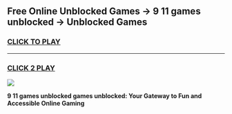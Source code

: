 
## Free Online Unblocked Games → 9 11 games unblocked → Unblocked Games
<h3>
<a href="https://premium.freeplayer.one?title=9_11_games_unblocked&ref=21F">CLICK TO PLAY</a></h3>
<hr>

<h3>
<a href="https://premium.freeplayer.one?title=9_11_games_unblocked&ref=21F">CLICK 2 PLAY</a>
  
</h3>

<a href="https://premium.freeplayer.one?title=9_11_games_unblocked&ref=21F/"><img src="https://clearcache.store/games.png"></a>


**9 11 games unblocked games unblocked: Your Gateway to Fun and Accessible Online Gaming**
